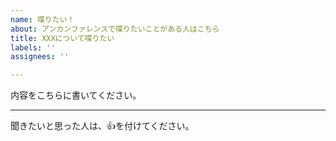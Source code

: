 ```yaml
---
name: 喋りたい！
about: アンカンファレンスで喋りたいことがある人はこちら
title: XXXについて喋りたい
labels: ''
assignees: ''

---
```


内容をこちらに書いてください。

----

聞きたいと思った人は、👍を付けてください。
